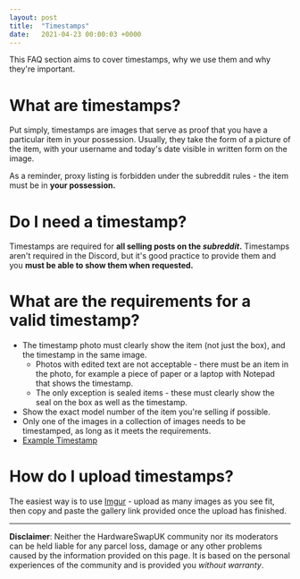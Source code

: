```yaml
---
layout: post
title:  "Timestamps"
date:   2021-04-23 00:00:03 +0000
---
```


This FAQ section aims to cover timestamps, why we use them and why they're important.

# What are timestamps?

Put simply, timestamps are images that serve as proof that you have a particular item in your possession. Usually, they take the form of a picture of the item, with your username and today's date visible in written form on the image.

As a reminder, proxy listing is forbidden under the subreddit rules - the item must be in **your possession.**

# Do I need a timestamp?

Timestamps are required for **all selling posts on the _subreddit_.** Timestamps aren't required in the Discord, but it's good practice to provide them and you **must be able to show them when requested.**

# What are the requirements for a valid timestamp?

- The timestamp photo must clearly show the item (not just the box), and the timestamp in the same image.
    - Photos with edited text are not acceptable - there must be an item in the photo, for example a piece of paper or a laptop with Notepad that shows the timestamp.
    - The only exception is sealed items - these must clearly show the seal on the box as well as the timestamp.
- Show the exact model number of the item you're selling if possible.
- Only one of the images in a collection of images needs to be timestamped, as long as it meets the requirements.
- [Example Timestamp](https://i.imgur.com/oOkHF3d.jpg)

# How do I upload timestamps?

The easiest way is to use [Imgur](https://imgur.com/upload) - upload as many images as you see fit, then copy and paste the gallery link provided once the upload has finished.

---

**Disclaimer**: Neither the HardwareSwapUK community nor its moderators can be held liable for any parcel loss, damage or any other problems caused by the information provided on this page. It is based on the personal experiences of the community and is provided you _without warranty_.
